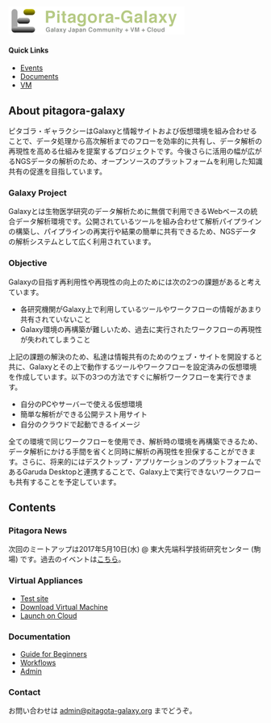 ![pitagora-galaxy](images/pitagora-logo.png)

#### Quick Links

- [Events]()
- [Documents]()
- [VM]()

## About pitagora-galaxy

ピタゴラ・ギャラクシーはGalaxyと情報サイトおよび仮想環境を組み合わせることで、データ処理から高次解析までのフローを効率的に共有し、データ解析の再現性を高める仕組みを提案するプロジェクトです。今後さらに活用の幅が広がるNGSデータの解析のため、オープンソースのプラットフォームを利用した知識共有の促進を目指しています。

### Galaxy Project

Galaxyとは生物医学研究のデータ解析ために無償で利用できるWebベースの統合データ解析環境です。公開されているツールを組み合わせて解析パイプラインの構築し、パイプラインの再実行や結果の簡単に共有できるため、NGSデータの解析システムとして広く利用されています。

### Objective

Galaxyの目指す再利用性や再現性の向上のためには次の2つの課題があると考えています。

- 各研究機関がGalaxy上で利用しているツールやワークフローの情報があまり共有されていないこと
- Galaxy環境の再構築が難しいため、過去に実行されたワークフローの再現性が失われてしまうこと

上記の課題の解決のため、私達は情報共有のためのウェブ・サイトを開設すると共に、Galaxyとその上で動作するツールやワークフローを設定済みの仮想環境を作成しています。以下の3つの方法ですぐに解析ワークフローを実行できます。

- 自分のPCやサーバーで使える仮想環境
- 簡単な解析ができる公開テスト用サイト
- 自分のクラウドで起動できるイメージ

全ての環境で同じワークフローを使用でき、解析時の環境を再構築できるため、データ解析にかける手間を省くと同時に解析の再現性を担保することができます。さらに、将来的にはデスクトップ・アプリケーションのプラットフォームであるGaruda Desktopと連携することで、Galaxy上で実行できないワークフローも共有することを予定しています。

## Contents

### Pitagora News

次回のミートアップは2017年5月10日(水) @ 東大先端科学技術研究センター (駒場) です。過去のイベントは[こちら]()。

### Virtual Appliances

- [Test site]()
- [Download Virtual Machine]()
- [Launch on Cloud]()

### Documentation

- [Guide for Beginners]()
- [Workflows]()
- [Admin]()

### Contact

お問い合わせは [admin@pitagota-galaxy.org](mailto:admin@pitagota-galaxy.org) までどうぞ。
